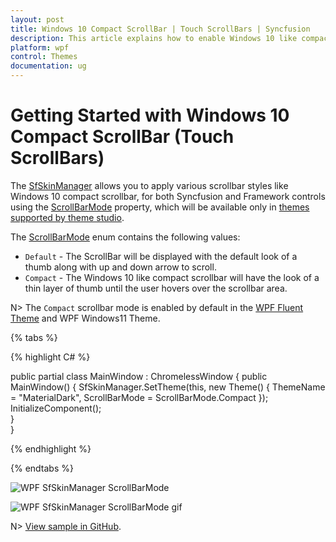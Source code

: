```yaml
---
layout: post
title: Windows 10 Compact ScrollBar | Touch ScrollBars | Syncfusion
description: This article explains how to enable Windows 10 like compact scrollbars (touch scrollbars) in WPF applications.
platform: wpf
control: Themes
documentation: ug
---
```

# Getting Started with Windows 10 Compact ScrollBar (Touch ScrollBars)

The [SfSkinManager](https://help.syncfusion.com/cr/wpf/Syncfusion.SfSkinManager.SfSkinManager.html) allows you to apply various scrollbar styles like Windows 10 compact scrollbar, for both Syncfusion and Framework controls using the [ScrollBarMode](https://help.syncfusion.com/cr/wpf/Syncfusion.SfSkinManager.Theme.html#Syncfusion_SfSkinManager_Theme_ScrollBarMode) property, which will be available only in [themes supported by theme studio](https://help.syncfusion.com/wpf/themes/skin-manager#themes-list).

The [ScrollBarMode](https://help.syncfusion.com/cr/wpf/Syncfusion.SfSkinManager.ScrollBarMode.html) enum contains the following values:

* `Default` - The ScrollBar will be displayed with the default look of a thumb along with up and down arrow to scroll.
* `Compact` - The Windows 10 like compact scrollbar will have the look of a thin layer of thumb until the user hovers over the scrollbar area. 

N> The `Compact` scrollbar mode is enabled by default in the [WPF Fluent Theme](https://help.syncfusion.com/wpf/themes/fluent-theme) and WPF Windows11 Theme. 

{% tabs %}

{% highlight C# %}

public partial class MainWindow : ChromelessWindow
{
    public MainWindow()
    {
        SfSkinManager.SetTheme(this, new Theme() { ThemeName = "MaterialDark", ScrollBarMode = ScrollBarMode.Compact });
        InitializeComponent();            
    }        
}

{% endhighlight %}

{% endtabs %}

![WPF SfSkinManager ScrollBarMode](Skin-Manager_images/WPF-SkinManager-ScrollBarMode.png)

![WPF SfSkinManager ScrollBarMode gif](Skin-Manager_images/WPF-SkinManager-ScrollBarMode.gif)

N> [View sample in GitHub](https://github.com/SyncfusionExamples/change-scrollbar-mode-using-skinmanager).



